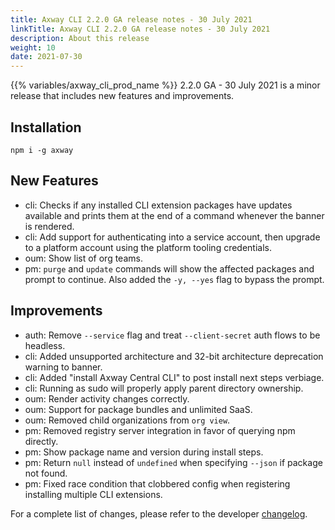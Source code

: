 ```yaml
---
title: Axway CLI 2.2.0 GA release notes - 30 July 2021
linkTitle: Axway CLI 2.2.0 GA release notes - 30 July 2021
description: About this release
weight: 10
date: 2021-07-30
---
```


{{% variables/axway_cli_prod_name %}} 2.2.0 GA - 30 July 2021 is a minor release that includes new features and improvements.

## Installation

```
npm i -g axway
```

## New Features

* cli: Checks if any installed CLI extension packages have updates available and prints them at the end of a command whenever the banner is rendered.
* cli: Add support for authenticating into a service account, then upgrade to a platform account using the platform tooling credentials.
* oum: Show list of org teams.
* pm: `purge` and `update` commands will show the affected packages and prompt to continue. Also added the `-y, --yes` flag to bypass the prompt.

## Improvements

* auth: Remove `--service` flag and treat `--client-secret` auth flows to be headless.
* cli: Added unsupported architecture and 32-bit architecture deprecation warning to banner.
* cli: Added "install Axway Central CLI" to post install next steps verbiage.
* cli: Running as sudo will properly apply parent directory ownership.
* oum: Render activity changes correctly.
* oum: Support for package bundles and unlimited SaaS.
* oum: Removed child organizations from `org view`.
* pm: Removed registry server integration in favor of querying npm directly.
* pm: Show package name and version during install steps.
* pm: Return `null` instead of `undefined` when specifying `--json` if package not found.
* pm: Fixed race condition that clobbered config when registering installing multiple CLI extensions.

For a complete list of changes, please refer to the developer [changelog](https://github.com/appcelerator/amplify-tooling/blob/master/docs/Release%20Notes/Axway%20CLI%202.2.0.md).
